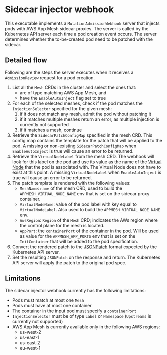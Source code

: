 # Sidecar injector webhook
This executable implements a `MutationAdmissionWebhook` server that injects pods with AWS App Mesh sidecar proxies. 
The server is called by the Kubernetes API server each time a pod creation event occurs. The server determines 
whether the to-be-created pod need to be patched with the sidecar.

## Detailed flow
Following are the steps the server executes when it receives a `AdmissionReview` request for a pod creation.
1. List all the `Mesh` CRDs in the cluster and select the ones that:
    * are of type matching AWS App Mesh, and
    * have the `EnableAutoInject` flag set to true
2. For each of the selected meshes, check if the pod matches the `InjectionSelector` specified for the given mesh:
    1. if it does not match any mesh, admit the pod without patching it
    2. if it matches multiple meshes return an error, as multiple injection is currently not supported
    3. if it matches a mesh, continue
3. Retrieve the `SidecarPatchConfigMap` specified in the mesh CRD. This config map contains the template for the patch that will be applied to the pod. 
A missing or non-existing `SidecarPatchConfigMap` when `EnableAutoInject` is true will cause an error to be returned.
4. Retrieve the `VirtualNodeLabel` from the mesh CRD. The webhook will look for this label on the pod and use its value as 
the name of the [Virtual Node](https://docs.aws.amazon.com/app-mesh/latest/userguide/virtual_nodes.html) that the pod is associated with. 
The Virtual Node does not have to exist at this point. A missing `VirtualNodeLabel` when `EnableAutoInject` is true will cause an error to be returned.
5. The patch template is rendered with the following values:
    * `MeshName`: `name` of the mesh CRD, used to build the `APPMESH_VIRTUAL_NODE_NAME` env that is set on the sidecar proxy container.
    * `VirtualNodeName`: value of the pod label with key equal to `VirtualNodeLabel`. Also used to build the `APPMESH_VIRTUAL_NODE_NAME` env.
    * `AwsRegion`: `Region` of the `Mesh` CRD; indicates the AWs region where the control plane for the mesh is located. 
    * `AppPort`:  the `containerPort` of the container in the pod. Will be used as value for the `APPMESH_APP_PORTS` env that is set 
    on the `InitContainer` that will be added to the pod specification.
6. Convert the rendered patch to the [JSONPatch](https://tools.ietf.org/html/rfc6902) format expected by the Kubernetes API server.
7. Set the resulting `JSONPatch` on the response and return. The Kubernetes API server will apply the patch to the original pod spec.

    
## Limitations
The sidecar injector webhook currently has the following limitations:
* Pods must match at most one `Mesh`
* Pods must have at most one container
* The container in the input pod must specify a `containerPort`
* `InjectionSelector` must be of type `Label` or `Namespace` (`Upstreams` is currently not supported)
* AWS App Mesh is currently available only in the following AWS regions:
    * us-west-2
    * us-east-1
    * us-east-2
    * eu-west-1